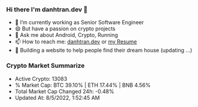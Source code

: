 ### Hi there I'm danhtran.dev 👋

- 🔭 I’m currently working as Senior Software Engineer
- 😄 But have a passion on crypto projects
- 💬 Ask me about Android, Crypto, Running 
- 📫 How to reach me: <a href="https://danhtran.dev" target="_blank">danhtran.dev</a> or <a href="Developer-Resume.pdf" target="_blank">my Resume</a>
- 🌱 Building a website to help people find their dream house (updating ...)

### Crypto Market Summarize
- Active Crypto: 13083
- % Market Cap: BTC 39.10% | ETH 17.44% | BNB 4.56%
- Total Market Cap Changed 24h: -0.48%
- Updated At: 8/5/2022, 1:52:45 AM
